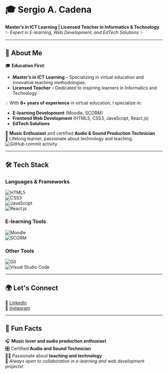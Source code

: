 # 🎓 Sergio A. Cadena  

**Master’s in ICT Learning | Licensed Teacher in Informatics & Technology**  
✨ *Expert in E-learning, Web Development, and EdTech Solutions* ✨  

---

## 🌟 About Me  

🎓 **Education First**:  
- **Master’s in ICT Learning** – Specializing in virtual education and innovative teaching methodologies.  
- **Licensed Teacher** – Dedicated to inspiring learners in Informatics and Technology.  

💡 With **8+ years of experience** in virtual education, I specialize in:  
- **E-learning Development** (Moodle, SCORM)  
- **Frontend Web Development** (HTML5, CSS3, JavaScript, React.js)  
- **EdTech Solutions**  

🎵 **Music Enthusiast** and certified **Audio & Sound Production Technician**  
💬 Lifelong learner, passionate about technology and teaching.  
![GitHub commit activity](https://img.shields.io/github/commit-activity/w/sergioacadena/sergioacadena)

---

## 🛠️ Tech Stack  

### **Languages & Frameworks**  
![HTML5](https://img.shields.io/badge/-HTML5-E34F26?logo=html5&logoColor=white&style=flat)  
![CSS3](https://img.shields.io/badge/-CSS3-1572B6?logo=css3&logoColor=white&style=flat)  
![JavaScript](https://img.shields.io/badge/-JavaScript-F7DF1E?logo=javascript&logoColor=black&style=flat)  
![React.js](https://img.shields.io/badge/-React.js-61DAFB?logo=react&logoColor=black&style=flat)  

### **E-learning Tools**  
![Moodle](https://img.shields.io/badge/-Moodle-FF9900?logo=moodle&logoColor=white&style=flat)  
![SCORM](https://img.shields.io/badge/-SCORM-61DAFB?style=flat)  

### **Other Tools**  
![Git](https://img.shields.io/badge/-Git-F05032?logo=git&logoColor=white&style=flat)  
![Visual Studio Code](https://img.shields.io/badge/-VS_Code-0078D4?logo=visual-studio-code&logoColor=white&style=flat)

---

## 🌍 Let's Connect  

💼 [LinkedIn](https://www.linkedin.com/in/sergioacadena/)  
📸 [Instagram](https://www.instagram.com/sergiacadena/)  

---

## 🌟 Fun Facts  

🎧 **Music lover and audio production enthusiast**  
🎛️ Certified **Audio and Sound Technician**  
👨‍🏫 Passionate about **teaching and technology**  
💬 *Always open to collaboration in e-learning and web development projects!*  
